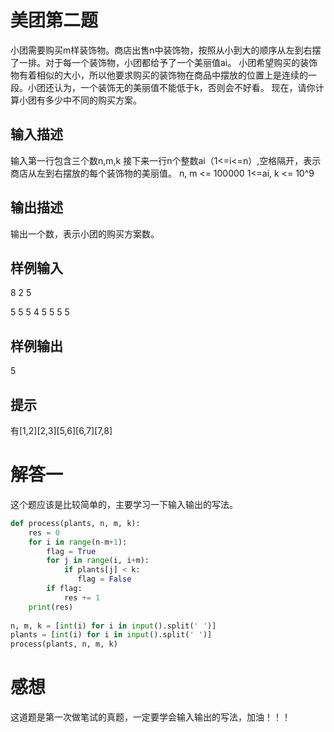 # 美团第二题

小团需要购买m样装饰物。商店出售n中装饰物，按照从小到大的顺序从左到右摆了一排。对于每一个装饰物，小团都给予了一个美丽值ai。
小团希望购买的装饰物有着相似的大小，所以他要求购买的装饰物在商品中摆放的位置上是连续的一段。小团还认为，一个装饰无的美丽值不能低于k，否则会不好看。
现在，请你计算小团有多少中不同的购买方案。

## 输入描述

输入第一行包含三个数n,m,k
接下来一行n个整数ai（1<=i<=n）,空格隔开，表示商店从左到右摆放的每个装饰物的美丽值。
n, m <= 100000
1<=ai, k <= 10^9

## 输出描述

输出一个数，表示小团的购买方案数。

## 样例输入

8 2 5

5 5 5 4 5 5 5 5

## 样例输出

5

## 提示

有[1,2][2,3][5,6][6,7][7,8]

# 解答一

这个题应该是比较简单的，主要学习一下输入输出的写法。

```python
def process(plants, n, m, k):
    res = 0
    for i in range(n-m+1):
        flag = True
        for j in range(i, i+m):
            if plants[j] < k:
               flag = False
        if flag:
            res += 1
    print(res)
    
n, m, k = [int(i) for i in input().split(' ')]
plants = [int(i) for i in input().split(' ')]
process(plants, n, m, k)
```

# 感想

这道题是第一次做笔试的真题，一定要学会输入输出的写法，加油！！！
